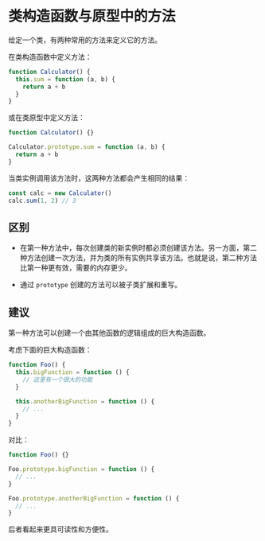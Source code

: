 # 类构造函数与原型中的方法

给定一个类，有两种常用的方法来定义它的方法。

在类构造函数中定义方法：

```js
function Calculator() {
  this.sum = function (a, b) {
    return a + b
  }
}
```

或在类原型中定义方法：

```js
function Calculator() {}

Calculator.prototype.sum = function (a, b) {
  return a + b
}
```

当类实例调用该方法时，这两种方法都会产生相同的结果：

```js
const calc = new Calculator()
calc.sum(1, 2) // 3
```

## 区别

- 在第一种方法中，每次创建类的新实例时都必须创建该方法。另一方面，第二种方法创建一次方法，并为类的所有实例共享该方法。也就是说，第二种方法比第一种更有效，需要的内存更少。

- 通过 `prototype` 创建的方法可以被子类扩展和重写。

## 建议

第一种方法可以创建一个由其他函数的逻辑组成的巨大构造函数。

考虑下面的巨大构造函数：

```js
function Foo() {
  this.bigFunction = function () {
    // 这里有一个很大的功能
  }

  this.anotherBigFunction = function () {
    // ...
  }
}
```

对比：

```js
function Foo() {}

Foo.prototype.bigFunction = function () {
  // ...
}

Foo.prototype.anotherBigFunction = function () {
  // ...
}
```

后者看起来更具可读性和方便性。
